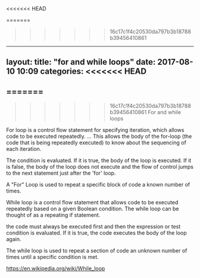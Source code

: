 <<<<<<< HEAD
	
=======
>>>>>>> 16c17c1f4c20530da797b3b18788b39456410861
---
layout: 
title:  "for and while loops"
date:   2017-08-10 10:09
categories: 
<<<<<<< HEAD
---

=======
---	
	
	
	
>>>>>>> 16c17c1f4c20530da797b3b18788b39456410861
	For and while loops

For loop is a control flow statement for specifying iteration, which allows code to be executed repeatedly. ... This allows the body of the for-loop (the code that is being repeatedly executed) to know about the sequencing of each iteration.

The condition is evaluated. If it is true, the body of the loop is executed. If it is false, the body of the loop does not execute and the flow of control jumps to the next statement just after the 'for' loop. 

A "For" Loop is used to repeat a specific block of code a known number of times. 


While loop is a control flow statement that allows code to be executed repeatedly based on a given Boolean condition. The while loop can be thought of as a repeating if statement.

the code must always be executed first and then the expression or test condition is evaluated. If it is true, the code executes the body of the loop again.

The while loop is used to repeat a section of code an unknown number of times until a specific condition is met.

https://en.wikipedia.org/wiki/While_loop
